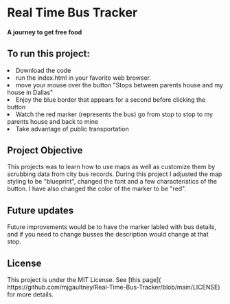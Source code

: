 # Real Time Bus Tracker
<h4>A journey to get free food</h4>

<h2>To run this project: </h3>
<li>Download the code</li>
<li>run the index.html in your favorite web browser.</li>
<li>move your mouse over the button "Stops between parents house and my house in Dallas"</li>
<li>Enjoy the blue border that appears for a second before clicking the button</li>
<li>Watch the red marker (represents the bus) go from stop to stop to my parents house and back to mine</li>
<li>Take advantage of public transportation</li>

<h2>Project Objective</h3>
This projects was to learn how to use maps as well as customize them by scrubbing data from city bus records. During this project I adjusted the map styling to be "blueprint", changed the font and a few characteristics of the button. I have also changed the color of the marker to be "red".  

<h2>Future updates</h2>
Future improvements would be to have the marker labled with bus details, and if you need to change busses the description would change at that stop. 

<h2>License</h2>
This project is under the MIT License. See [this page]( https://github.com/mjgaultney/Real-Time-Bus-Tracker/blob/main/LICENSE) for more details.
